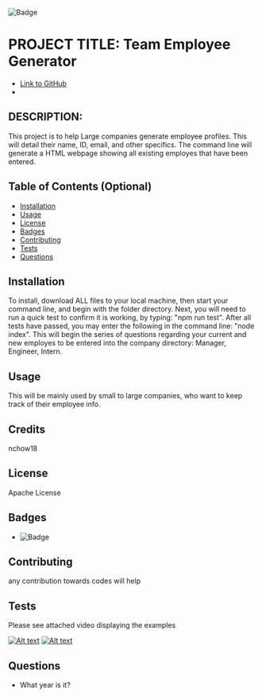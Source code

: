 
![Badge](https://img.shields.io/badge/AWESOME-COOL-red.svg)

# PROJECT TITLE: Team Employee Generator

* [Link to GitHub](https://github.com/nchow18)
* [Email]: (mailto:emailme@nathanchow.ca)

## DESCRIPTION:

This project is to help Large companies generate employee profiles.  This will detail their name, ID, email, and other specifics.  The command line will generate a HTML webpage showing all existing employes that have been entered.

## Table of Contents (Optional)

* [Installation](#installation)
* [Usage](#usage)
* [License](#license)
* [Badges](#badges)
* [Contributing](#contribute)
* [Tests](#tests)
* [Questions](#questions)

## Installation

To install, download ALL files to your local machine, then start your command line, and begin with the folder directory.  Next, you will need to run a quick test to confirm it is working, by typing: "npm run test".  After all tests have passed, you  may enter the following in the command line: "node index".  This will begin the series of questions regarding your current and new employes to be entered into the company directory: Manager, Engineer, Intern.

## Usage

This will be mainly used by small to large companies, who want to keep track of their employee info.

## Credits

nchow18

## License

Apache License 

## Badges

* ![Badge](https://img.shields.io/badge/AWESOME-COOL-red.svg)

## Contributing

any contribution towards codes will help

## Tests

Please see attached video displaying the examples

[![Alt text](https://img.youtube.com/vi/VID/0.jpg)](https://www.youtube.com/watch?v=gyT9chQkWUY&feature=youtu.be)
[![Alt text](https://img.youtube.com/vi/VID/0.jpg)](https://www.youtube.com/watch?v=Zxs5ktDVy3U&feature=youtu.be)

## Questions


* What year is it?

    

    